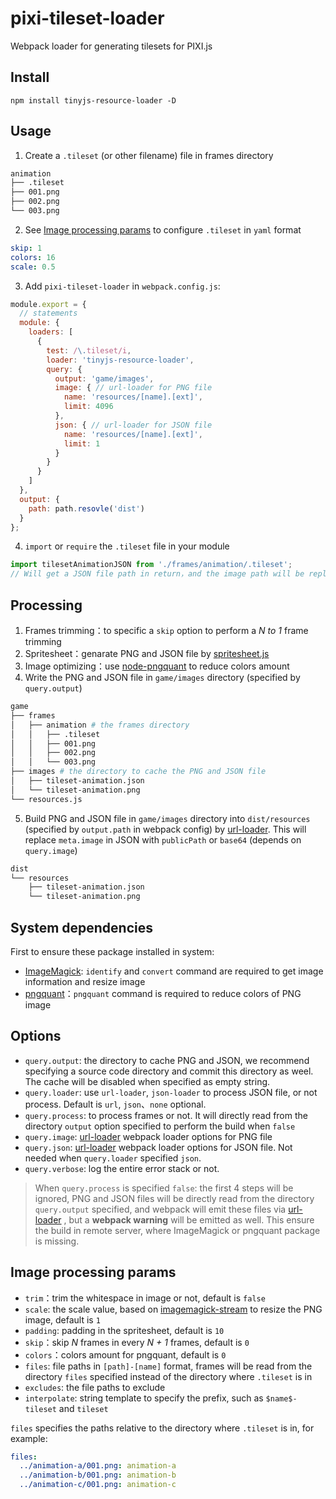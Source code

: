 # pixi-tileset-loader
Webpack loader for generating tilesets for PIXI.js

## Install
`npm install tinyjs-resource-loader -D`

## Usage
1. Create a `.tileset` (or other filename) file in frames directory
```bash
animation
├── .tileset
├── 001.png
├── 002.png
└── 003.png
```
2. See [Image processing params](#image-processing-params) to configure `.tileset` in `yaml` format
```yaml
skip: 1
colors: 16
scale: 0.5
```
3. Add `pixi-tileset-loader` in `webpack.config.js`:
```javascript
module.export = {
  // statements
  module: {
    loaders: [
      {
        test: /\.tileset/i,
        loader: 'tinyjs-resource-loader',
        query: {
          output: 'game/images',
          image: { // url-loader for PNG file
            name: 'resources/[name].[ext]',
            limit: 4096
          },
          json: { // url-loader for JSON file
            name: 'resources/[name].[ext]',
            limit: 1
          }
        }
      }
    ]
  },
  output: {
    path: path.resovle('dist')
  }
};
```
4. `import` or `require` the `.tileset` file in your module
```javascript
import tilesetAnimationJSON from './frames/animation/.tileset';
// Will get a JSON file path in return，and the image path will be replaced with resources/[name].[ext] in JSON file
```

## Processing
1. Frames trimming：to specific a `skip` option to perform a *N to 1* frame trimming
2. Spritesheet：genarate PNG and JSON file by [spritesheet.js](https://github.com/krzysztof-o/spritesheet.js)
3. Image optimizing：use [node-pngquant](https://github.com/papandreou/node-pngquant) to reduce colors amount
4. Write the PNG and JSON file in `game/images` directory (specified by `query.output`)
```bash
game
├── frames
│   ├── animation # the frames directory
│   │   ├── .tileset
│   │   ├── 001.png
│   │   ├── 002.png
│   │   └── 003.png
├── images # the directory to cache the PNG and JSON file
│   ├── tileset-animation.json
│   └── tileset-animation.png
└── resources.js
```
5. Build PNG and JSON file in `game/images` directory into `dist/resources` (specified by `output.path` in webpack config) by [url-loader](https://github.com/webpack-contrib/url-loader). This will replace `meta.image` in JSON with `publicPath` or `base64` (depends on `query.image`)
```bash
dist
└── resources
    ├── tileset-animation.json
    └── tileset-animation.png
```

## System dependencies
First to ensure these package installed in system:
+ [ImageMagick](https://www.imagemagick.org/script/download.php): `identify` and `convert` command are required to get image information and resize image
+ [pngquant](https://pngquant.org/)：`pngquant` command is required to reduce colors of PNG image


## Options
+ `query.output`: the directory to cache PNG and JSON, we recommend specifying a source code directory and commit this directory as weel. The cache will be disabled when specified as empty string.
+ `query.loader`: use `url-loader`, `json-loader` to process JSON file, or not process. Default is `url`, `json`、`none` optional.
+ `query.process`: to process frames or not. It will directly read from the directory `output` option specified to perform the build when `false`
+ `query.image`: [url-loader](https://github.com/webpack-contrib/url-loader) webpack loader options for PNG file
+ `query.json`: [url-loader](https://github.com/webpack-contrib/url-loader) webpack loader options for JSON file. Not needed when `query.loader` specified `json`.
+ `query.verbose`: log the entire error stack or not.

> When `query.process` is specified `false`: the first 4 steps will be ignored, PNG and JSON files will be directly read from the directory `query.output` specified, and webpack will emit these files via [url-loader](https://github.com/webpack-contrib/url-loader) , but a **webpack warning** will be emitted as well. This ensure the build in remote server, where ImageMagick or pngquant package is missing.

## Image processing params
+ `trim`：trim the whitespace in image or not, default is `false`
+ `scale`: the scale value, based on [imagemagick-stream](https://github.com/eivindfjeldstad/imagemagick-stream) to resize the PNG image, default is `1`
+ `padding`: padding in the spritesheet, default is `10`
+ `skip`：skip *N* frames in every *N + 1* frames, default is `0`
+ `colors`：colors amount for pngquant, default is `0`
+ `files`: file paths in `[path]-[name]` format, frames will be read from the directory `files` specified instead of the directory where `.tileset` is in
+ `excludes`: the file paths to exclude
+ `interpolate`: string template to specify the prefix, such as `$name$-tileset` and `tileset`

`files` specifies the paths relative to the directory where `.tileset` is in, for example:
```yaml
files:
  ../animation-a/001.png: animation-a
  ../animation-b/001.png: animation-b
  ../animation-c/001.png: animation-c
```
